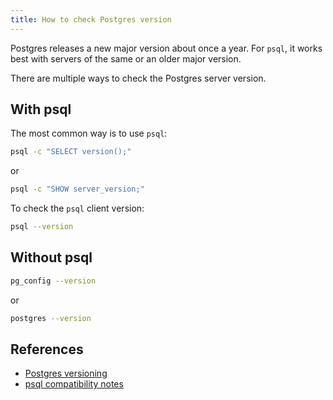 ```yaml
---
title: How to check Postgres version
---
```


Postgres releases a new major version about once a year. For `psql`, it works best with servers of
the same or an older major version.

There are multiple ways to check the Postgres server version.

## With psql

The most common way is to use `psql`:

```bash
psql -c "SELECT version();"
```

or

```bash
psql -c "SHOW server_version;"
```

To check the `psql` client version:

```bash
psql --version
```

## Without psql

```bash
pg_config --version
```

or

```bash
postgres --version
```

## References

- [Postgres versioning](https://www.postgresql.org/support/versioning)
- [psql compatibility notes](https://www.postgresql.org/docs/current/app-psql.html)
